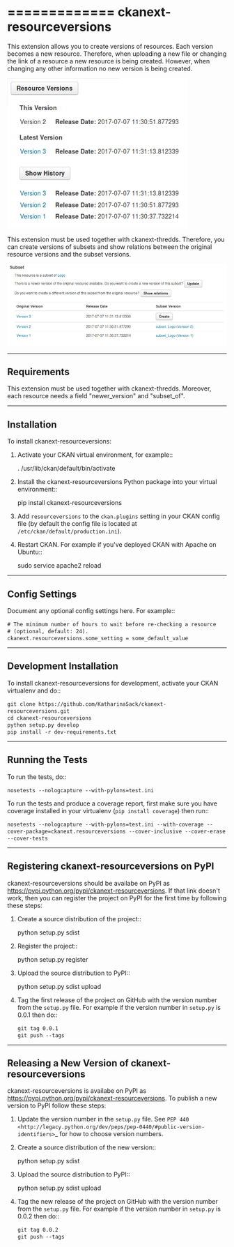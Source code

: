 =============
ckanext-resourceversions
=============

This extension allows you to create versions of resources. Each version
becomes a new resource. Therefore, when uploading a new file or changing
the link of a resource a new resource is being created. However, when changing
any other information no new version is being created.

![Versions](doc/img/versions.png)

This extension must be used together with ckanext-thredds. Therefore, you can
create versions of subsets and show relations between the original resource
versions and the subset versions.

![Versions](doc/img/subset_relations.png)


------------
Requirements
------------

This extension must be used together with ckanext-thredds. Moreover, each
resource needs a field "newer_version" and "subset_of".


------------
Installation
------------

To install ckanext-resourceversions:

1. Activate your CKAN virtual environment, for example::

     . /usr/lib/ckan/default/bin/activate

2. Install the ckanext-resourceversions Python package into your virtual environment::

     pip install ckanext-resourceversions

3. Add ``resourceversions`` to the ``ckan.plugins`` setting in your CKAN
   config file (by default the config file is located at
   ``/etc/ckan/default/production.ini``).

4. Restart CKAN. For example if you've deployed CKAN with Apache on Ubuntu::

     sudo service apache2 reload


---------------
Config Settings
---------------

Document any optional config settings here. For example::

    # The minimum number of hours to wait before re-checking a resource
    # (optional, default: 24).
    ckanext.resourceversions.some_setting = some_default_value


------------------------
Development Installation
------------------------

To install ckanext-resourceversions for development, activate your CKAN virtualenv and
do::

    git clone https://github.com/KatharinaSack/ckanext-resourceversions.git
    cd ckanext-resourceversions
    python setup.py develop
    pip install -r dev-requirements.txt


-----------------
Running the Tests
-----------------

To run the tests, do::

    nosetests --nologcapture --with-pylons=test.ini

To run the tests and produce a coverage report, first make sure you have
coverage installed in your virtualenv (``pip install coverage``) then run::

    nosetests --nologcapture --with-pylons=test.ini --with-coverage --cover-package=ckanext.resourceversions --cover-inclusive --cover-erase --cover-tests


---------------------------------
Registering ckanext-resourceversions on PyPI
---------------------------------

ckanext-resourceversions should be availabe on PyPI as
https://pypi.python.org/pypi/ckanext-resourceversions. If that link doesn't work, then
you can register the project on PyPI for the first time by following these
steps:

1. Create a source distribution of the project::

     python setup.py sdist

2. Register the project::

     python setup.py register

3. Upload the source distribution to PyPI::

     python setup.py sdist upload

4. Tag the first release of the project on GitHub with the version number from
   the ``setup.py`` file. For example if the version number in ``setup.py`` is
   0.0.1 then do::

       git tag 0.0.1
       git push --tags


----------------------------------------
Releasing a New Version of ckanext-resourceversions
----------------------------------------

ckanext-resourceversions is availabe on PyPI as https://pypi.python.org/pypi/ckanext-resourceversions.
To publish a new version to PyPI follow these steps:

1. Update the version number in the ``setup.py`` file.
   See `PEP 440 <http://legacy.python.org/dev/peps/pep-0440/#public-version-identifiers>`_
   for how to choose version numbers.

2. Create a source distribution of the new version::

     python setup.py sdist

3. Upload the source distribution to PyPI::

     python setup.py sdist upload

4. Tag the new release of the project on GitHub with the version number from
   the ``setup.py`` file. For example if the version number in ``setup.py`` is
   0.0.2 then do::

       git tag 0.0.2
       git push --tags
